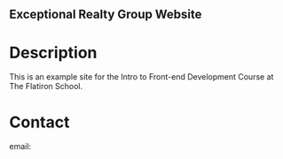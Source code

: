Exceptional Realty Group Website
---

# Description

This is an example site for the Intro to Front-end Development Course  at The Flatiron School.

# Contact

email:
